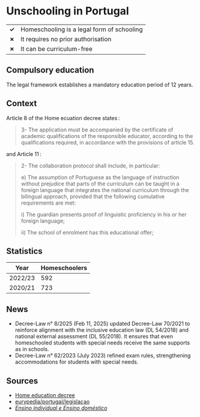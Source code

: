 # Unschooling in Portugal

|       |                                            |
| ----- | ------------------------------------------ |
| **✓** | Homeschooling is a legal form of schooling |
| **✗** | It requires no prior authorisation         |
| **✗** | It can be curriculum-free                  |

## Compulsory education

The legal framework establishes a mandatory education period of 12 years.

## Context

Article 8 of the Home ecuation decree states :

> 3- The application must be accompanied by the certificate of academic qualifications of the responsible educator, according to the qualifications required, in accordance with the provisions of article 15.

and Article 11 :

> 2- The collaboration protocol shall include, in particular:
>
> e) The assumption of Portuguese as the language of instruction without prejudice that parts of the curriculum can be taught in a foreign language that integrates the national curriculum through the bilingual approach, provided that the following cumulative requirements are met:
>
> i) The guardian presents proof of linguistic proficiency in his or her foreign language;
>
> ii) The school of enrolment has this educational offer;

## Statistics

| Year    | Homeschoolers |
| ------- | ------------- |
| 2022/23 | 592           |
| 2020/21 | 723           |

## News

- Decree-Law n° 8/2025 (Feb 11, 2025) updated Decree-Law 70/2021 to reinforce alignment with the inclusive education law (DL 54/2018) and national external assessment (DL 55/2018).
  It ensures that even homeschooled students with special needs receive the same supports as in schools.
- Decree-Law n° 62/2023 (July 2023) refined exam rules, strengthening accommodations for students with special needs.

## Sources

- [Home education decree](https://hslda.org/docs/librariesprovider2/public/international/home-education-decree-of-portugal-published-feb-26-2019-english.pdf?sfvrsn=f5fffed1_1)
- [eurypedia/portugal/legislaçao](https://eurydice.eacea.ec.europa.eu/pt-pt/eurypedia/portugal/legislacao)
- [_Ensino individual e Ensino doméstico_](https://www.dgeec.medu.pt/api/ficheiros/667ebf3cd8d9c90163a3f05f)
